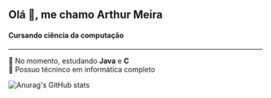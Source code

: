<h2>Olá 👋, me chamo Arthur Meira</h2>
<h4>Cursando ciência da computação</h4>

<hr>

:small_blue_diamond: No momento, estudando <b>Java</b> e <b>C</b>
<br>
:small_blue_diamond: Possuo técninco em informática completo


![Anurag's GitHub stats](https://github-readme-stats.vercel.app/api?username=arthurmeira&show_icons=true&theme=radical)
